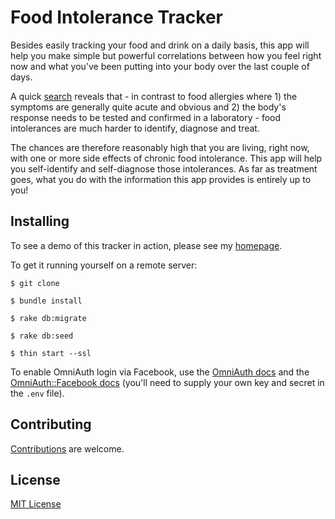 # Food Intolerance Tracker

Besides easily tracking your food and drink on a daily basis, this app will help you make simple but powerful correlations between how you feel right now and what you've been putting into your body over the last couple of days.

A quick [search][0] reveals that - in contrast to food allergies where 1) the symptoms are generally quite acute and obvious and 2) the body's response needs to be tested and confirmed in a laboratory - food intolerances are much harder to identify, diagnose and treat.

The chances are therefore reasonably high that you are living, right now, with one or more side effects of chronic food intolerance. This app will help you self-identify and self-diagnose those intolerances. As far as treatment goes, what you do with the information this app provides is entirely up to you!

## Installing

To see a demo of this tracker in action, please see my [homepage][1].

To get it running yourself on a remote server:

```
$ git clone

$ bundle install

$ rake db:migrate

$ rake db:seed

$ thin start --ssl
```

To enable OmniAuth login via Facebook, use the [OmniAuth docs][2] and the [OmniAuth::Facebook docs][3] (you'll need to supply your own key and secret in the `.env` file).

## Contributing

[Contributions][4] are welcome.

## License

[MIT License][5]

[0]: https://g.co/kgs/XiHh5w
[1]: https://emanuelbierman.com/food_intolerance_tracker
[2]: https://github.com/omniauth/omniauth#getting-started
[3]: https://github.com/mkdynamic/omniauth-facebook#configuring
[4]: https://github.com/emanuelbierman/food_intolerance_tracker/issues
[5]: https://opensource.org/licenses/MIT
